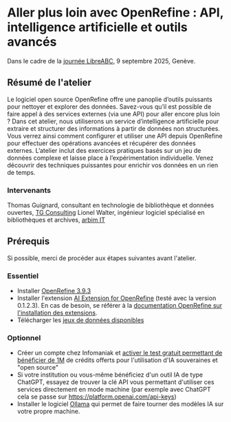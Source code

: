 # Aller plus loin avec OpenRefine : API, intelligence artificielle et outils avancés

Dans le cadre de la [journée LibreABC](https://libreabc.ch), 9 septembre 2025, Genève.

## Résumé de l'atelier

Le logiciel open source OpenRefine offre une panoplie d’outils puissants pour nettoyer et explorer des données. Savez-vous qu’il est possible de faire appel à des services externes (via une API) pour aller encore plus loin ? Dans cet atelier, nous utiliserons un service d’intelligence artificielle pour extraire et structurer des informations à partir de données non structurées. Vous verrez ainsi comment configurer et utiliser une API depuis OpenRefine pour effectuer des opérations avancées et récupérer des données externes. L’atelier inclut des exercices pratiques basés sur un jeu de données complexe et laisse place à l’expérimentation individuelle. Venez découvrir des techniques puissantes pour enrichir vos données en un rien de temps.

### Intervenants

Thomas Guignard, consultant en technologie de bibliothèque et données ouvertes, [TG Consulting](https://tgconsulting.ca/)
Lionel Walter, ingénieur logiciel spécialisé en bibliothèques et archives, [arbim IT](https://arbim.ch/)

## Prérequis

Si possible, merci de procéder aux étapes suivantes avant l'atelier.

### Essentiel

- Installer [OpenRefine 3.9.3](https://openrefine.org/download)
- Installer l'extension [AI Extension for OpenRefine](https://github.com/sunilnatraj/llm-extension/releases) (testé avec la version 0.1.2.3). En cas de besoin, se référer à la [documentation OpenRefine sur l'installation des extensions](https://openrefine.org/docs/manual/installing#installing-extensions).
- Télécharger les [jeux de données disponibles](https://github.com/liowalter/open-refine-libreabc2025/tree/main/data)

### Optionnel

- Créer un compte chez Infomaniak et [activer le test gratuit permettant de bénéficier de 1M](https://www.infomaniak.com/fr/hebergement/ai-tools) de crédits offerts pour l'utilisation d'IA souveraines et "open source"
- Si votre institution ou vous-même bénéficiez d'un outil IA de type ChatGPT, essayez de trouver la clé API vous permettant d'utiliser ces services directement en mode machine (par exemple avec ChatGPT cela se passe sur https://platform.openai.com/api-keys)
- Installer le logiciel [Ollama](https://ollama.com/) qui permet de faire tourner des modèles IA sur votre propre machine. 
